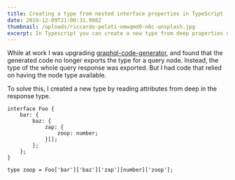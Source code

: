 ```yaml
---
title: Creating a type from nested interface properties in TypeScript
date: 2019-12-09T21:00:31.998Z
thumbnail: /uploads/riccardo-pelati-omwqmd0-n6c-unsplash.jpg
excerpt: In Typescript you can create a new type from deep properties on an interface.
---
```

While at work I was upgrading [graphql-code-generator](https://graphql-code-generator.com/), and found that the generated code no longer exports the type for a query node. Instead, the type of the whole query response was exported. But I had code that relied on having the node type available. 

To solve this, I created a new type by reading attributes from deep in the response type.

```
interface Foo {
    bar: {
        baz: {
            zap: {
                zoop: number;
            }[];
        };
    };
}

type zoop = Foo['bar']['baz']['zap'][number]['zoop'];
```
